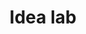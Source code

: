 ---
title: "Idea lab"
link: ideas
icon: cog
description: Facing the challenges of the progressive movement head-on with groundbreaking ideas to move us forward.
featured: 1
weight: 50
---